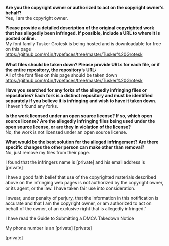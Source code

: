 **Are you the copyright owner or authorized to act on the copyright owner’s behalf?**  
Yes, I am the copyright owner.

**Please provide a detailed description of the original copyrighted work that has allegedly been infringed. If possible, include a URL to where it is posted online.**  
My font family Tusker Grotesk is being hosted and is downloadable for free on this page     https://github.com/r4in/typefaces/tree/master/Tusker%20Grotesk  

**What files should be taken down? Please provide URLs for each file, or if the entire repository, the repository’s URL:**  
All of the font files on this page should be taken down https://github.com/r4in/typefaces/tree/master/Tusker%20Grotesk  

**Have you searched for any forks of the allegedly infringing files or repositories? Each fork is a distinct repository and must be identified separately if you believe it is infringing and wish to have it taken down.**  
I haven't found any forks.  

**Is the work licensed under an open source license? If so, which open source license? Are the allegedly infringing files being used under the open source license, or are they in violation of the license?**  
No, the work is not licensed under an open source license.  

**What would be the best solution for the alleged infringement? Are there specific changes the other person can make other than removal?**  
No, just remove my files from their page.

I found that the infringers name is [private] and his email address is [private]

I have a good faith belief that use of the copyrighted materials described above on the infringing web pages is not authorized by the copyright owner, or its agent, or the law. I have taken fair use into consideration.

I swear, under penalty of perjury, that the information in this notification is accurate and that I am the copyright owner, or am authorized to act on behalf of the owner, of an exclusive right that is allegedly infringed."

I have read the Guide to Submitting a DMCA Takedown Notice

My phone number is an [private]
[private]

[private]
